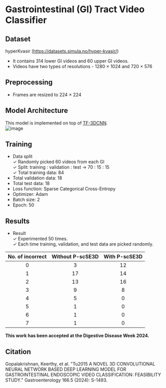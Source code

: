 # Gastrointestinal (GI) Tract Video Classifier
## Dataset
hyperKvasir (https://datasets.simula.no/hyper-kvasir/) <br>
* It contains 314 lower GI videos and 60 upper GI videos. <be>
* Videos have two types of resolutions - 1280 × 1024 and 720 × 576 <be>

## Preprocessing
* Frames are resized to 224 × 224 <be>

## Model Architecture
This model is implemented on top of [TF-3DCNN](https://www.tensorflow.org/tutorials/video/video_classification). <br>
![image](https://github.com/mrinal054/gastrointestinal-video-classifier/assets/44781227/c4598acf-a6f6-4cea-a70d-9dcf90dcbb0f)


## Training
- Data split <br>
    &check; Randomly picked 60 videos from each GI <br>
    &check; Split: training : validation : test -> 70 : 15 : 15 <br>
    &check; Total training data: 84 <br>
- Total validation data: 18 <br>
- Total test data: 18 <br>
- Loss function: Sparse Categorical Cross-Entropy <br>
- Optimizer: Adam <br>
- Batch size: 2 <br>
- Epoch: 50 <br>

## Results
- Result <br>
    &check; Experimented 50 times. <br>
    &check; Each time training, validation, and test data are picked randomly. <br>
 
| No. of incorrect | Without P-scSE3D | With P-scSE3D |
| :---: | :---: |  :---: |
| 0 | 3 |  12 |
| 1 | 17 |  14 |
| 2 | 13 |  16 |
| 3 | 9 |  8 |
| 4 | 5 |  0 |
| 5 | 1 |  0 |
| 6 | 1 |  0 |
| 7 | 1 |  0 |

**This work has been accepted at the Digestive Disease Week 2024.**

## Citation
Gopalakrishnan, Keerthy, et al. "Tu2015 A NOVEL 3D CONVOLUTIONAL NEURAL NETWORK BASED DEEP LEARNING MODEL FOR GASTROINTESTINAL ENDOSCOPIC VIDEO CLASSIFICATION: FEASIBILITY STUDY." Gastroenterology 166.5 (2024): S-1493.








